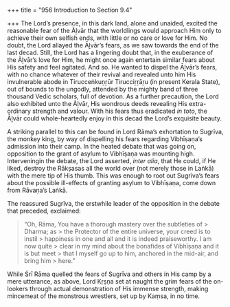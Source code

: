 +++
title = "956 Introduction to Section 9.4"

+++
The Lord’s presence, in this dark land, alone and unaided, excited the reasonable fear of the Āḻvār that the worldlings would approach Him only to achieve their own selfish ends, with little or no care or love for Him. No doubt, the Lord allayed the Āḻvār’s fears, as we saw towards the end of the last decad. Still, the Lord has a lingering doubt that, in the exuberance of the Āḻvār’s love for Him, he might once again entertain similar fears about His safety and feel agitated. And so. He wanted to dispel the Āḻvār’s fears, with no chance whatever of their revival and revealed unto him His invulnerable abode in Tirucceṅkuṉṟūr Tirucciṟṟāṟu (in present Kerala State), out of bounds to the ungodly, attended by the mighty band of three thousand Vedic scholars, full of devotion. As a further precaution, the Lord also exhibited unto the Āḻvār, His wondrous deeds revealing His extra-ordinary strength and valour. With his fears thus eradicated *in toto*, the Āḻvār could whole-heartedly enjoy in this decad the Lord’s exquisite beauty.

A striking parallel to this can be found in Lord Rāma’s exhortation to Sugrīva, the monkey king, by way of dispelling his fears regarding Vibhīṣaṇa’s admission into their camp. In the heated debate that was going on, opposition to the grant of asylum to Vibhīṣaṇa was mounting high. Interveningin the debate, the Lord asserted, *inter alia*, that He could, if He liked, destroy the Rākṣasas all the world over (not merely those in Laṅkā) with the mere tip of His thumb. This was enough to root out Sugrīva’s fears about the possible ill-effects of granting asylum to Vibhīṣaṇa, come down from Rāvaṇa’s Laṅkā.

The reassured Sugrīva, the erstwhile leader of the opposition in the debate that preceded, exclaimed:

> “Oh, Rāma, You have a thorough mastery over the subtleties of > Dharma; as > the Protector of the entire universe, your creed is to instil > happiness in one and all and it is indeed praiseworthy. I am now quite > clear in my mind about the bonafides of Vibhīṣaṇa and it is but meet > that I myself go up to him, anchored in the mid-air, and bring him > here.”

While Śrī Rāma quelled the fears of Sugrīva and others in His camp by a mere utterance, as above, Lord Kṛṣṇa set at naught the grim fears of the on-lookers through actual demonstration of His immense strength, making mincemeat of the monstrous wrestlers, set up by Kaṃsa, in no time.


